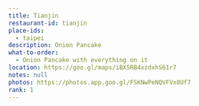 ```yaml
---
title: Tianjin
restaurant-id: tianjin
place-ids:
  - taipei
description: Onion Pancake
what-to-order:
  - Onion Pancake with everything on it
location: https://goo.gl/maps/iBX5RB4xzdxhS61r7
notes: null
photos: https://photos.app.goo.gl/FSKNwPeNQVFVx8Uf7
rank: 1
---
```

